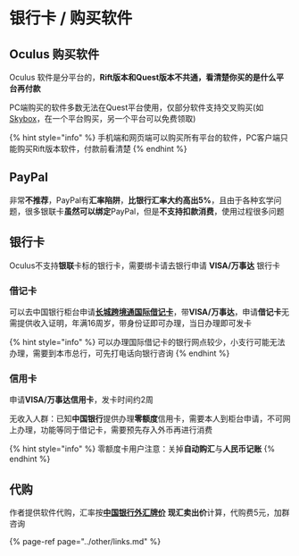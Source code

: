 # 银行卡 / 购买软件

## Oculus 购买软件

Oculus 软件是分平台的，**Rift版本和Quest版本不共通，看清楚你买的是什么平台再付款**

PC端购买的软件多数无法在Quest平台使用，仅部分软件支持交叉购买\(如[Skybox](https://www.oculus.com/experiences/quest/2063931653705427/)，在一个平台购买，另一个平台可以免费领取\)

{% hint style="info" %}
手机端和网页端可以购买所有平台的软件，PC客户端只能购买Rift版本软件，付款前看清楚
{% endhint %}

## PayPal

非常**不推荐**，PayPal有**汇率陷阱**，**比银行汇率大约高出5%**，且由于各种玄学问题，很多银联卡**虽然可以绑定**PayPal，但是**不支持扣款消费**，使用过程很多问题

## 银行卡

Oculus不支持**银联**卡标的银行卡，需要绑卡请去银行申请 **VISA/万事达** 银行卡

### 借记卡

可以去中国银行柜台申请[**长城跨境通国际借记卡**](https://www.boc.cn/bcservice/bc2/201704/t20170426_9329829.html)，带**VISA/万事达**，申请**借记卡**无需提供收入证明，年满16周岁，带身份证即可办理，当日办理即可发卡

{% hint style="info" %}
可以办理国际借记卡的银行网点较少，小支行可能无法办理，需要到本市总行，可先打电话向银行咨询
{% endhint %}

### 信用卡

申请**VISA/万事达信用卡**，发卡时间约2周

无收入人群：已知**中国银行**提供办理**零额度**信用卡，需要本人到柜台申请，不可网上办理，功能等同于借记卡，需要预先存入外币再进行消费

{% hint style="info" %}
零额度卡用户注意：关掉**自动购汇**与**人民币记账**
{% endhint %}

## **代购**

作者提供软件代购，汇率按[**中国银行外汇牌价**](https://www.boc.cn/sourcedb/whpj/) **现汇卖出价**计算，代购费5元，加群咨询

{% page-ref page="../other/links.md" %}

